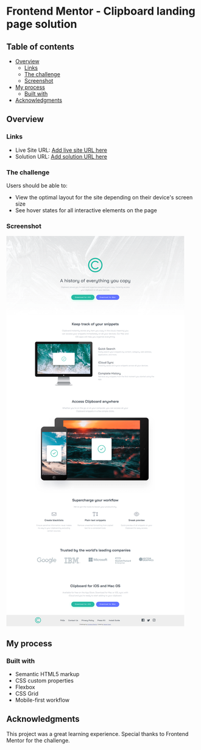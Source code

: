 # Frontend Mentor - Clipboard landing page solution

## Table of contents

- [Overview](#overview)
  - [Links](#links)
  - [The challenge](#the-challenge)
  - [Screenshot](#screenshot)
- [My process](#my-process)
  - [Built with](#built-with)
- [Acknowledgments](#acknowledgments)

## Overview

### Links
- Live Site URL: [Add live site URL here](https://yasseresam.github.io/Clipboard-landing-page---FrontEnd-Mentor/)
- Solution URL: [Add solution URL here](https://www.frontendmentor.io/solutions/frontend-mentor---clipboard-landing-page-solution-O1-UcA1SCD)


### The challenge

Users should be able to:

- View the optimal layout for the site depending on their device's screen size
- See hover states for all interactive elements on the page

### Screenshot

![Screenshot](./myDesing.png)


## My process

### Built with

- Semantic HTML5 markup
- CSS custom properties
- Flexbox
- CSS Grid
- Mobile-first workflow


## Acknowledgments

This project was a great learning experience. Special thanks to Frontend Mentor for the challenge.
